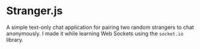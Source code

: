 # Stranger.js

A simple text-only chat application for pairing two random strangers to chat anonymously. I made it while learning Web Sockets using the `socket.io` library.
